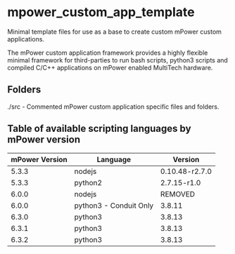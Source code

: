 # mpower_custom_app_template

Minimal template files for use as a base to create custom mPower custom applications.

The mPower custom application framework provides a highly flexible minimal framework for third-parties to run bash scripts, python3 scripts and compiled C/C++ applications on mPower enabled MultiTech hardware.

## Folders

./src - Commented mPower custom application specific files and folders.


## Table of available scripting languages by mPower version

| mPower Version | Language | Version |
| -------------- | -------- | ------- |
| 5.3.3	| nodejs | 0.10.48-r2.7.0 |
| 5.3.3 | python2 | 2.7.15-r1.0 |
| 6.0.0 | nodejs | REMOVED |
| 6.0.0 | python3 - Conduit Only | 3.8.11 |
| 6.3.0 | python3 | 3.8.13 |
| 6.3.1 | python3 | 3.8.13 |
| 6.3.2 | python3 | 3.8.13 |


